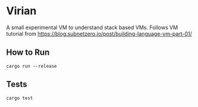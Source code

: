 # Virian
A small experimental VM to understand stack based VMs. 
Follows VM tutorial from https://blog.subnetzero.io/post/building-language-vm-part-01/

## How to Run
`cargo run --release`

## Tests
`cargo test`